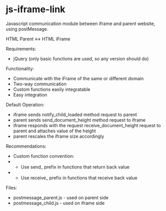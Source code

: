 js-iframe-link
==============

Javascript communication module between iframe and parent website, using postMessage.

HTML Parent <-> HTML iFrame

Requirements:
* jQuery (only basic functions are used, so any version should do)

Functionality:
* Communicate with the iFrame of the same or different domain
* Two-way communication
* Custom functions easily integratable
* Easy integration

Default Operation:
* iframe sends notify_child_loaded method request to parent
* parent sends send_document_height method request to iframe
* iframe responds with the request receive_document_height request to parent and attaches value of the height
* parent rescales the iframe size accordingly


Recommendations:
* Custom function convention:
* * Use send_ prefix in functions that return back value
* * Use receive_ prefix in functions that receive back value

Files:
* postmessage_parent.js - used on parent side
* postmessage_child.js - used on iframe side
